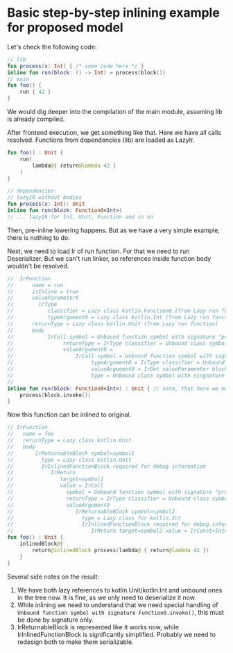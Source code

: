 # Basic step-by-step inlining example for proposed model

Let's check the following code:
```kotlin
// lib
fun process(x: Int) { /* some code here */ }
inline fun run(block: () -> Int) = process(block())
// main
fun foo() {
    run { 42 }
}
```

We would dig deeper into the compilation of the main module, assuming lib is already compiled.


After frontend execution, we get something like that. Here we have all calls resolved.
Functions from dependencies (lib) are loaded as LazyIr.

```kotlin
fun foo() : Unit {
    run(
        lambda@{ return@lambda 42 }
    )
}

// dependencies: 
// lazyIR without bodies
fun process(x: Int): Unit
inline fun run(block: Function0<Int>)
// ... lazyIR for Int, Unit, Function and so on 
```

Then, pre-inline lowering happens. But as we have a very simple example, there is nothing to do.

Next, we need to load Ir of run function. For that we need to run Deserializer. But we can't run linker,
so references inside function body wouldn't be resolved.

```kotlin
//  IrFunction
//      name = run
//      isInline = true
//      valueParameter0 
//        irType
//           classifier = Lazy class kotlin.Function0 (from Lazy run function)
//           typeArgument0 = Lazy class kotlin.Int (from Lazy run function)
//      returnType = Lazy class kotlin.Unit (from Lazy run function)
//      body
//           IrCall symbol = Unbound function symbol with signature "process(Int) : Unit"
//                returnType = IrType classifier = Unbound class symbol with singnature kotlin.Unit 
//                valueArgument0 = 
//                    IrCall symbol = Unbound function symbol with signature Function0.invoke() 
//                         typeArgument0 = IrType classifier = Unbound class symbol with singnature kotlin.Int
//                         valueArguemnt0 = IrGet valueParamenter block
//                         type = Unbound class symbol with singnature kotlin.Int 
//
inline fun run(block: Function0<Int>) : Unit { // note, that here we merged LazyIr of run function with deserialized body
    process(block.invoke())
}
```

Now this function can be inlined to original.

```kotlin
// IrFunction 
//   name = foo
//   returnType = Lazy class kotlin.Unit
//   body
//       IrReturnableBlock symbol=symbol1
//         type = Lazy class kotlin.Unit
//         IrInlinedFunctionBlock required for debug information
//            IrReturn 
//               target=symbol1
//               value = IrCall 
//                 symbol = Unbound function symbol with signature "process(Int) : Unit"
//                 returnType = IrType classifier = Unbound class symbol with singnature kotlin.Unit 
//                 valueArgument0 
//                    IrReturnableBlock symbol=symbol2
//                      type = Lazy class for kotlin.Int
//                      IrInlinedFunctionBlock required for debug information
//                         IrReturn target=symbol2 value = IrConst<Int>(42)  
fun foo() : Unit {
    inlinedBlock@{
        return@inlinedBlock process(lambda@ { return@lambda 42 })
    }
}
```

Several side notes on the result:
1. We have both lazy references to kotlin.Unit/kotlin.Int and unbound ones in the tree now. 
   It is fine, as we only need to deserialize it now.
2. While inlining we need to understand that we need special handling of
   `Unbound function symbol with signature Function0.invoke()`, this must be done by signature only. 
3. IrReturnableBlock is represented like it works now, while IrInlinedFunctionBlock is significantly simplified.
   Probably we need to redesign both to make them serializable.